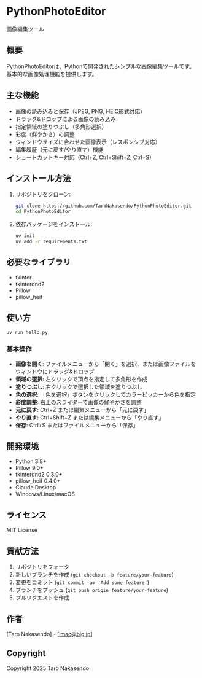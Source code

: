 # PythonPhotoEditor

画像編集ツール

## 概要

PythonPhotoEditorは、Pythonで開発されたシンプルな画像編集ツールです。基本的な画像処理機能を提供します。

## 主な機能

- 画像の読み込みと保存（JPEG, PNG, HEIC形式対応）
- ドラッグ&ドロップによる画像の読み込み
- 指定領域の塗りつぶし（多角形選択）
- 彩度（鮮やかさ）の調整
- ウィンドウサイズに合わせた画像表示（レスポンシブ対応）
- 編集履歴（元に戻す/やり直す）機能
- ショートカットキー対応（Ctrl+Z, Ctrl+Shift+Z, Ctrl+S）

## インストール方法

1. リポジトリをクローン:

    ```bash
    git clone https://github.com/TaroNakasendo/PythonPhotoEditor.git
    cd PythonPhotoEditor
    ```

2. 依存パッケージをインストール:

    ```bash
    uv init
    uv add -r requirements.txt
    ```

## 必要なライブラリ

- tkinter
- tkinterdnd2
- Pillow
- pillow_heif

## 使い方

```bash
uv run hello.py
```

### 基本操作

- **画像を開く**: ファイルメニューから「開く」を選択、または画像ファイルをウィンドウにドラッグ&ドロップ
- **領域の選択**: 左クリックで頂点を指定して多角形を作成
- **塗りつぶし**: 右クリックで選択した領域を塗りつぶし
- **色の選択**: 「色を選択」ボタンをクリックしてカラーピッカーから色を指定
- **彩度調整**: 右上のスライダーで画像の鮮やかさを調整
- **元に戻す**: Ctrl+Z または編集メニューから「元に戻す」
- **やり直す**: Ctrl+Shift+Z または編集メニューから「やり直す」
- **保存**: Ctrl+S またはファイルメニューから「保存」

## 開発環境

- Python 3.8+
- Pillow 9.0+
- tkinterdnd2 0.3.0+
- pillow_heif 0.4.0+
- Claude Desktop
- Windows/Linux/macOS

## ライセンス

MIT License

## 貢献方法

1. リポジトリをフォーク
2. 新しいブランチを作成 (`git checkout -b feature/your-feature`)
3. 変更をコミット (`git commit -am 'Add some feature'`)
4. ブランチをプッシュ (`git push origin feature/your-feature`)
5. プルリクエストを作成

## 作者

[Taro Nakasendo] - [imac@big.jp]

## Copyright

Copyright 2025 Taro Nakasendo
